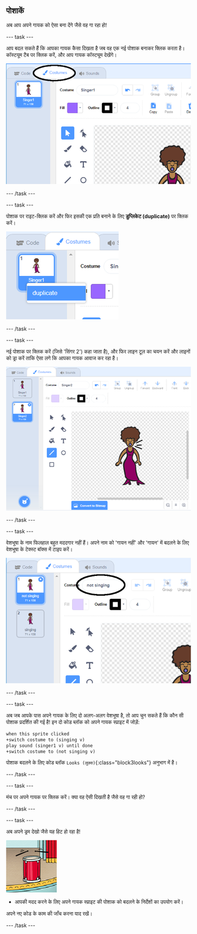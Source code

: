 ## पोशाकें

अब आप अपने गायक को ऐसा बना देंगे जैसे वह गा रहा हो!

--- task ---

आप बदल सकते हैं कि आपका गायक कैसा दिखता है जब वह एक नई पोशाक बनाकर क्लिक करता है। कॉस्टयूम टैब पर क्लिक करें, और आप गायक कॉस्ट्यूम देखेंगे।

![स्क्रीनशॉट](images/band-singer-costume-annotated.png)

--- /task ---

--- task ---

पोशाक पर राइट-क्लिक करें और फिर इसकी एक प्रति बनाने के लिए **डुप्लिकेट (duplicate)** पर क्लिक करें।

![स्क्रीनशॉट](images/band-singer-duplicate.png)

--- /task ---

--- task ---

नई पोशाक पर क्लिक करें (जिसे 'सिंगर 2') कहा जाता है), और फिर लाइन टूल का चयन करें और लाइनों को ड्रा करें ताकि ऐसा लगे कि आपका गायक आवाज कर रहा है।

![स्क्रीनशॉट](images/band-singer-click.png)

--- /task ---

--- task ---

वेशभूषा के नाम फिलहाल बहुत मददगार नहीं हैं। अपने नाम को 'गायन नहीं' और 'गायन' में बदलने के लिए वेशभूषा के टेक्स्ट बॉक्स में टाइप करें।

![स्क्रीनशॉट](images/band-singer-name-annotated.png)

--- /task ---

--- task ---

अब जब आपके पास अपने गायक के लिए दो अलग-अलग वेशभूषा है, तो आप चुन सकते हैं कि कौन सी पोशाक प्रदर्शित की गई है! इन दो कोड ब्लॉक को अपने गायक स्प्राइट में जोड़ें:

```blocks3
when this sprite clicked
+switch costume to (singing v)
play sound (singer1 v) until done
+switch costume to (not singing v)
```

पोशाक बदलने के लिए कोड ब्लॉक `Looks (लुक्स)`{:class="block3looks"} अनुभाग में है।

--- /task ---

--- task ---

मंच पर अपने गायक पर क्लिक करें। क्या वह ऐसी दिखती है जैसे वह गा रही हो?

--- /task ---

--- task ---

अब अपने ड्रम देखो जैसे यह हिट हो रहा है!

![स्क्रीनशॉट](images/band-drum-final.png)

- आपकी मदद करने के लिए अपने गायक स्प्राइट की पोशाक को बदलने के निर्देशों का उपयोग करें।

अपने नए कोड के काम की जाँच करना याद रखें।

--- /task ---